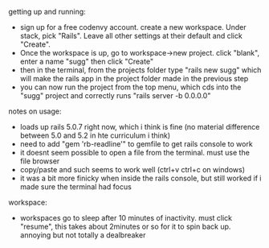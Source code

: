 getting up and running:
* sign up for a free codenvy account. create a new workspace. Under stack, pick "Rails". Leave all other settings at their default and click "Create".
* Once the workspace is up, go to workspace->new project. click "blank", enter a name "sugg" then click "Create"
* then in the terminal, from the projects folder type "rails new sugg" which will make the rails app in the project folder made in the previous step
* you can now run the project from the top menu, which cds into the "sugg" project and correctly runs "rails server -b 0.0.0.0"

notes on usage:
* loads up rails 5.0.7 right now, which i think is fine (no material difference between 5.0 and 5.2 in hte curriculum i think)
* need to add "gem 'rb-readline'" to gemfile to get rails console to work
* it doesnt seem possible to open a file from the terminal. must use the file browser
* copy/paste and such seems to work well (ctrl+v ctrl+c on windows)
* it was a bit more finicky when inside the rails console, but still worked if i made sure the terminal had focus

workspace:
* workspaces go to sleep after 10 minutes of inactivity. must click "resume", this takes about 2minutes or so for it to spin back up. annoying but not totally a dealbreaker
